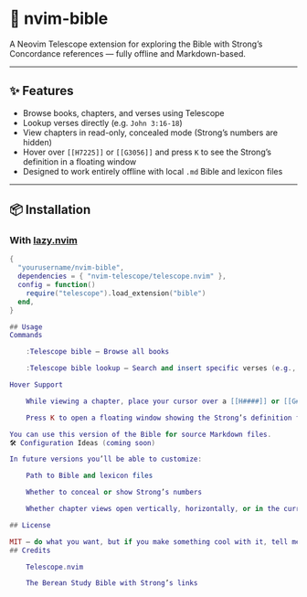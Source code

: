 # 📖 nvim-bible

A Neovim Telescope extension for exploring the Bible with Strong’s Concordance references — fully offline and Markdown-based.

---

## ✨ Features

- Browse books, chapters, and verses using Telescope
- Lookup verses directly (e.g. `John 3:16-18`)
- View chapters in read-only, concealed mode (Strong’s numbers are hidden)
- Hover over `[[H7225]]` or `[[G3056]]` and press `K` to see the Strong’s definition in a floating window
- Designed to work entirely offline with local `.md` Bible and lexicon files

---

## 📦 Installation

### With [lazy.nvim](https://github.com/folke/lazy.nvim)

```lua
{
  "yourusername/nvim-bible",
  dependencies = { "nvim-telescope/telescope.nvim" },
  config = function()
    require("telescope").load_extension("bible")
  end,
}

## Usage
Commands

    :Telescope bible — Browse all books

    :Telescope bible lookup — Search and insert specific verses (e.g., John 3:16-18)

Hover Support

    While viewing a chapter, place your cursor over a [[H####]] or [[G####]] tag

    Press K to open a floating window showing the Strong’s definition from your local concordance

You can use this version of the Bible for source Markdown files.
🛠 Configuration Ideas (coming soon)

In future versions you’ll be able to customize:

    Path to Bible and lexicon files

    Whether to conceal or show Strong’s numbers

    Whether chapter views open vertically, horizontally, or in the current window

## License

MIT — do what you want, but if you make something cool with it, tell me!
## Credits

    Telescope.nvim

    The Berean Study Bible with Strong’s links
